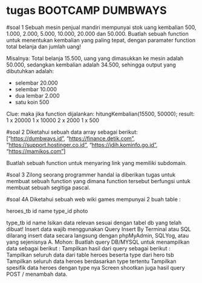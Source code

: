 # tugas BOOTCAMP DUMBWAYS


#soal 1
Sebuah mesin penjual mandiri mempunyai stok uang kembalian 500, 1.000, 2.000, 5.000, 10.000, 20.000 dan 50.000. 
Buatlah sebuah function untuk menentukan kembalian yang paling tepat, dengan paramater function total belanja dan jumlah uang!

Misalnya: Total belanja 15.500, uang yang dimasukkan ke mesin adalah 50.000, sedangkan kembalian adalah 34.500, sehingga output yang dibutuhkan adalah:
- selembar 20.000
- selembar 10.000
- dua lembar 2.000
- satu koin 500

Clue: maka jika function dijalankan:
hitungKembalian(15500, 50000);
result:
1 x 20000
1 x 10000
2 x 2000
1 x 500




#soal 2
Diketahui sebuah data array sebagai berikut:
 [“https://dumbways.id”, “https://finance.detik.com”, “https://support.hostinger.co.id”, “https://jdih.kominfo.go.id”, “https://mamikos.com”]


Buatlah sebuah function untuk menyaring link yang memiliki subdomain.

#soal 3
Zilong seorang programmer handal ia diberikan tugas untuk membuat sebuah function yang dimana function tersebut berfungsi untuk membuat sebuah segitiga pascal.




#soal 4A
Diketahui sebuah web wiki games mempunyai 2 buah table :

heroes_tb
id
name
type_id
photo

type_tb
id
name
Isikan data relevan sesuai dengan tabel db yang telah dibuat!
Insert data wajib menggunakan Query Insert By Terminal atau SQL dilarang insert data secara langsung dengan phpMyAdmin, SQLYog, atau yang sejenisnya
A. Mohon:
Buatlah query DB/MYSQL untuk menampilkan data sebagai berikut :
Tampilkan hasil dari query sebagai berikut :
Tampilkan seluruh data dari table heroes beserta type dari hero tsb
Tampilkan seluruh data heroes berdasarkan type tertentu
Tampilkan spesifik data heroes dengan type nya
 Screen shootkan juga hasil query POST / menambah data.
